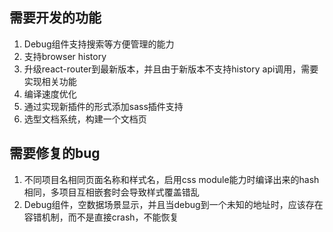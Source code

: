 ## 需要开发的功能
1. Debug组件支持搜索等方便管理的能力
2. 支持browser history
3. 升级react-router到最新版本，并且由于新版本不支持history api调用，需要实现相关功能
4. 编译速度优化
5. 通过实现新插件的形式添加sass插件支持
6. 选型文档系统，构建一个文档页

## 需要修复的bug
1. 不同项目名相同页面名称和样式名，启用css module能力时编译出来的hash相同，多项目互相嵌套时会导致样式覆盖错乱
2. Debug组件，空数据场景显示，并且当debug到一个未知的地址时，应该存在容错机制，而不是直接crash，不能恢复